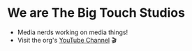 # We are The Big Touch Studios
 - Media nerds working on media things!
 - Visit the org's [YouTube Channel](https://www.youtube.com/@TheBigTouchStudios) 🎬
